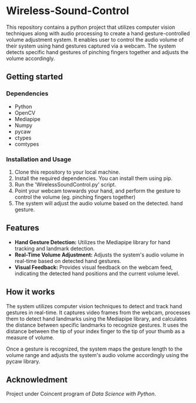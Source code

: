 # Wireless-Sound-Control

This repository contains a python project that utilizes computer vision techniques along with audio processing to create a hand gesture-controlled volume adjustment system. It enables user to control the audio volume of their system using hand gestures captured via a webcam. The system detects specific hand gestures of pinching fingers together and adjusts the volume accordingly. 

## Getting started
### Dependencies
- Python
- OpenCV
- Mediapipe
- Numpy
- pycaw
- ctypes
- comtypes

### Installation and Usage
1. Clone this repository to your local machine.
2. Install the required dependencies. You can install them using pip.
3. Run the 'WirelessSoundControl.py' script.
4. Point your webcam towwards your hand, and perform the gesture to control the volume (eg. pinching fingers together)
5. The system will adjust the audio volume based on the detected. hand gesture.

## Features
- **Hand Gesture Detection:** Utilizes the Mediapipe library for hand tracking and landmark detection.
- **Real-Time Volume Adjustment:** Adjusts the system's audio volume in real-time based on detected hand gestures.
- **Visual Feedback:** Provides visual feedback on the webcam feed, indicating the detected hand positions and the current volume level.

## How it works
The system utilizes computer vision techniques to detect and track hand gestures in real-time. It captures video frames from the webcam, processes them to detect hand landmarks using the Mediapipe library, and calculates the distance between specific landmarks to recognize gestures. It uses the distance between the tip of your index finger to the tip of your thumb as a measure of volume.

Once a gesture is recognized, the system maps the gesture length to the volume range and adjusts the system's audio volume accordingly using the pycaw library.

## Acknowledment
Project under Coincent program of _Data Science with Python_.
